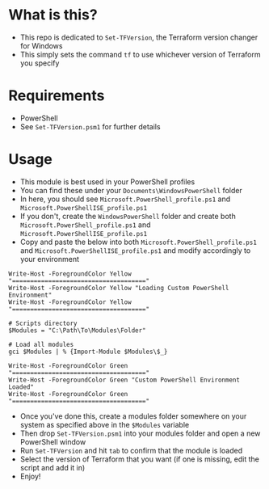 # What is this?
- This repo is dedicated to `Set-TFVersion`, the Terraform version changer for Windows
- This simply sets the command `tf` to use whichever version of Terraform you specify

# Requirements
- PowerShell
- See `Set-TFVersion.psm1` for further details

# Usage
- This module is best used in your PowerShell profiles
- You can find these under your `Documents\WindowsPowerShell` folder
- In here, you should see `Microsoft.PowerShell_profile.ps1` and `Microsoft.PowerShellISE_profile.ps1`
- If you don't, create the `WindowsPowerShell` folder and create both `Microsoft.PowerShell_profile.ps1` and `Microsoft.PowerShellISE_profile.ps1`
- Copy and paste the below into both `Microsoft.PowerShell_profile.ps1` and `Microsoft.PowerShellISE_profile.ps1` and modify accordingly to your environment

```
Write-Host -ForegroundColor Yellow "====================================="
Write-Host -ForegroundColor Yellow "Loading Custom PowerShell Environment"
Write-Host -ForegroundColor Yellow "====================================="

# Scripts directory
$Modules = "C:\Path\To\Modules\Folder"

# Load all modules
gci $Modules | % {Import-Module $Modules\$_}

Write-Host -ForegroundColor Green "====================================="
Write-Host -ForegroundColor Green "Custom PowerShell Environment Loaded"
Write-Host -ForegroundColor Green "====================================="
```

- Once you've done this, create a modules folder somewhere on your system as specified above in the `$Modules` variable
- Then drop `Set-TFVersion.psm1` into your modules folder and open a new PowerShell window
- Run `Set-TFVersion` and hit `tab` to confirm that the module is loaded
- Select the version of Terraform that you want (if one is missing, edit the script and add it in)
- Enjoy!
